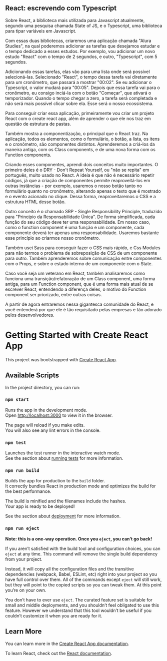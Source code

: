 ## React: escrevendo com Typescript

Sobre React, a biblioteca mais utilizada para Javascript atualmente, segundo uma pesquisa chamada State of JS, e o Typescript, uma biblioteca para tipar variáveis em Javascript.

Com essas duas bibliotecas, criaremos uma aplicação chamada "Alura Studies", na qual poderemos adicionar as tarefas que desejamos estudar e o tempo dedicado a esses estudos. Por exemplo, vou adicionar um novo estudo "React" com o tempo de 2 segundos, e outro, "Typescript", com 5 segundos.

Adicionando essas tarefas, elas vão para uma lista onde será possível selecioná-las. Selecionado "React", o tempo dessa tarefa vai diretamente para um cronômetro, que passará a mostrar "00:02". Se eu adicionar o Typescript, o valor mudará para "00:05". Depois que essa tarefa vai para o cronômetro, eu consigo inciá-la com o botão "Começar", que ativará o temporizador. Quando o tempo chegar a zero, a tarefa será completada e não será mais possível clicar sobre ela. Esse será o nosso ecossistema.

Para conseguir criar essa aplicação, primeiramente vou criar um projeto React com o create react app, além de aprender o que ele nos traz em questão de estrutura de pastas.

Também mostra a componentização, o principal que o React traz. Na aplicação, todos os elementos, como o formulário, o botão, a lista, os itens e o cronômetro, são componentes distintos. Aprenderemos a criá-los da maneira antiga, com os Class components, e de uma nova forma com os Function components.

Criando esses componentes, aprendi dois conceitos muito importantes. O primeiro deles é o DRY - Don't Repeat Yourself, ou "não se repita" em português, muito usado no React. A ideia é que não é necessário repetir códigos, já que a criação de componentes permite reaproveitá-los em outras instâncias - por exemplo, usaremos o nosso botão tanto no formulário quanto no cronômetro, alterando apenas o texto que é mostrado e o evento acionado no clique. Dessa forma, reaproveitaremos o CSS e a estrutura HTML desse botão.

Outro conceito é o chamado SRP - Single Responsibility Principle, traduzido para "Princípio da Responsabilidade Única". De forma simplificada, cada função do seu código deve ter uma responsabilidade. Em nosso caso, como o function component é uma função e um componente, cada componente deverá ter apenas uma responsabilidade. Usaremos bastante esse princípio ao criarmos nosso cronômetro.

Também usei Sass para conseguir fazer o CSS mais rápido, e Css Modules para não termos o problema de sobreposição de CSS de um componente para outro. Também aprenderemos sobre comunicação entre componentes com o Props, e sobre o estado interno de um componente com o State.

Caso você seja um veterano em React, também analisaremos como funciona uma transição/refatoração de um Class component, uma forma antiga, para um Function component, que é uma forma mais atual de se escrever React, entendendo a diferença deles, o motivo do Function component ser priorizado, entre outras coisas.

A partir de agora entraremos nessa gigantesca comunidade do React, e você entenderá por que ele é tão requisitado pelas empresas e tão adorado pelos desenvolvedores.


# Getting Started with Create React App

This project was bootstrapped with [Create React App](https://github.com/facebook/create-react-app).

## Available Scripts

In the project directory, you can run:

### `npm start`

Runs the app in the development mode.\
Open [http://localhost:3000](http://localhost:3000) to view it in the browser.

The page will reload if you make edits.\
You will also see any lint errors in the console.

### `npm test`

Launches the test runner in the interactive watch mode.\
See the section about [running tests](https://facebook.github.io/create-react-app/docs/running-tests) for more information.

### `npm run build`

Builds the app for production to the `build` folder.\
It correctly bundles React in production mode and optimizes the build for the best performance.

The build is minified and the filenames include the hashes.\
Your app is ready to be deployed!

See the section about [deployment](https://facebook.github.io/create-react-app/docs/deployment) for more information.

### `npm run eject`

**Note: this is a one-way operation. Once you `eject`, you can’t go back!**

If you aren’t satisfied with the build tool and configuration choices, you can `eject` at any time. This command will remove the single build dependency from your project.

Instead, it will copy all the configuration files and the transitive dependencies (webpack, Babel, ESLint, etc) right into your project so you have full control over them. All of the commands except `eject` will still work, but they will point to the copied scripts so you can tweak them. At this point you’re on your own.

You don’t have to ever use `eject`. The curated feature set is suitable for small and middle deployments, and you shouldn’t feel obligated to use this feature. However we understand that this tool wouldn’t be useful if you couldn’t customize it when you are ready for it.

## Learn More

You can learn more in the [Create React App documentation](https://facebook.github.io/create-react-app/docs/getting-started).

To learn React, check out the [React documentation](https://reactjs.org/).
